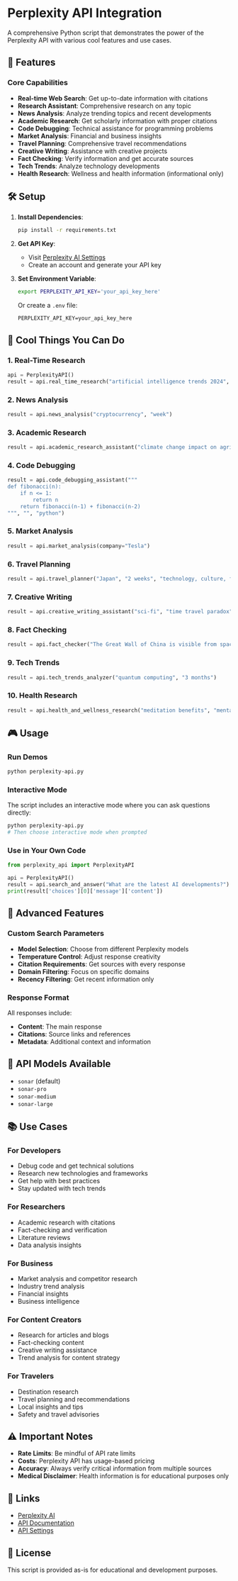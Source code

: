 # Perplexity API Integration

A comprehensive Python script that demonstrates the power of the Perplexity API with various cool features and use cases.

## 🚀 Features

### Core Capabilities
- **Real-time Web Search**: Get up-to-date information with citations
- **Research Assistant**: Comprehensive research on any topic
- **News Analysis**: Analyze trending topics and recent developments
- **Academic Research**: Get scholarly information with proper citations
- **Code Debugging**: Technical assistance for programming problems
- **Market Analysis**: Financial and business insights
- **Travel Planning**: Comprehensive travel recommendations
- **Creative Writing**: Assistance with creative projects
- **Fact Checking**: Verify information and get accurate sources
- **Tech Trends**: Analyze technology developments
- **Health Research**: Wellness and health information (informational only)

## 🛠️ Setup

1. **Install Dependencies**:
   ```bash
   pip install -r requirements.txt
   ```

2. **Get API Key**:
   - Visit [Perplexity AI Settings](https://www.perplexity.ai/settings/api)
   - Create an account and generate your API key

3. **Set Environment Variable**:
   ```bash
   export PERPLEXITY_API_KEY='your_api_key_here'
   ```
   
   Or create a `.env` file:
   ```
   PERPLEXITY_API_KEY=your_api_key_here
   ```

## 🎯 Cool Things You Can Do

### 1. Real-Time Research
```python
api = PerplexityAPI()
result = api.real_time_research("artificial intelligence trends 2024", "comprehensive")
```

### 2. News Analysis
```python
result = api.news_analysis("cryptocurrency", "week")
```

### 3. Academic Research
```python
result = api.academic_research_assistant("climate change impact on agriculture", "environmental science")
```

### 4. Code Debugging
```python
result = api.code_debugging_assistant("""
def fibonacci(n):
    if n <= 1:
        return n
    return fibonacci(n-1) + fibonacci(n-2)
""", "", "python")
```

### 5. Market Analysis
```python
result = api.market_analysis(company="Tesla")
```

### 6. Travel Planning
```python
result = api.travel_planner("Japan", "2 weeks", "technology, culture, food")
```

### 7. Creative Writing
```python
result = api.creative_writing_assistant("sci-fi", "time travel paradox", "thought-provoking")
```

### 8. Fact Checking
```python
result = api.fact_checker("The Great Wall of China is visible from space")
```

### 9. Tech Trends
```python
result = api.tech_trends_analyzer("quantum computing", "3 months")
```

### 10. Health Research
```python
result = api.health_and_wellness_research("meditation benefits", "mental health")
```

## 🎮 Usage

### Run Demos
```bash
python perplexity-api.py
```

### Interactive Mode
The script includes an interactive mode where you can ask questions directly:
```bash
python perplexity-api.py
# Then choose interactive mode when prompted
```

### Use in Your Own Code
```python
from perplexity_api import PerplexityAPI

api = PerplexityAPI()
result = api.search_and_answer("What are the latest AI developments?")
print(result['choices'][0]['message']['content'])
```

## 🌟 Advanced Features

### Custom Search Parameters
- **Model Selection**: Choose from different Perplexity models
- **Temperature Control**: Adjust response creativity
- **Citation Requirements**: Get sources with every response
- **Domain Filtering**: Focus on specific domains
- **Recency Filtering**: Get recent information only

### Response Format
All responses include:
- **Content**: The main response
- **Citations**: Source links and references
- **Metadata**: Additional context and information

## 🔧 API Models Available

- `sonar` (default)
- `sonar-pro`
- `sonar-medium`
- `sonar-large`

## 📚 Use Cases

### For Developers
- Debug code and get technical solutions
- Research new technologies and frameworks
- Get help with best practices
- Stay updated with tech trends

### For Researchers
- Academic research with citations
- Fact-checking and verification
- Literature reviews
- Data analysis insights

### For Business
- Market analysis and competitor research
- Industry trend analysis
- Financial insights
- Business intelligence

### For Content Creators
- Research for articles and blogs
- Fact-checking content
- Creative writing assistance
- Trend analysis for content strategy

### For Travelers
- Destination research
- Travel planning and recommendations
- Local insights and tips
- Safety and travel advisories

## ⚠️ Important Notes

- **Rate Limits**: Be mindful of API rate limits
- **Costs**: Perplexity API has usage-based pricing
- **Accuracy**: Always verify critical information from multiple sources
- **Medical Disclaimer**: Health information is for educational purposes only

## 🔗 Links

- [Perplexity AI](https://www.perplexity.ai/)
- [API Documentation](https://docs.perplexity.ai/)
- [API Settings](https://www.perplexity.ai/settings/api)

## 📄 License

This script is provided as-is for educational and development purposes.